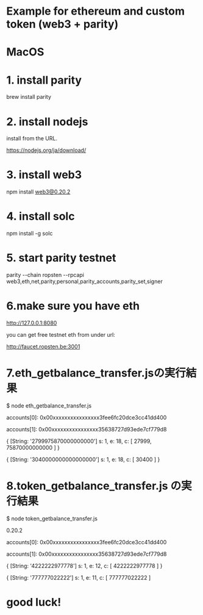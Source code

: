 # Example for ethereum and custom token (web3 + parity)

# MacOS

# 1. install parity
brew install parity

# 2. install nodejs

install from the URL.

https://nodejs.org/ja/download/

# 3. install web3

npm install web3@0.20.2

# 4. install solc

npm install -g solc

# 5. start parity testnet

parity --chain ropsten --rpcapi web3,eth,net,parity,personal,parity_accounts,parity_set,signer

# 6.make sure you have eth

http://127.0.0.1:8080

you can get free testnet eth from under url:

http://faucet.ropsten.be:3001

# 7.eth_getbalance_transfer.jsの実行結果

$ node eth_getbalance_transfer.js

accounts[0]: 0x00xxxxxxxxxxxxxxxx3fee6fc20dce3cc41dd400

accounts[1]: 0x00xxxxxxxxxxxxxxxx35638727d93ede7cf779d8

{ [String: '2799975870000000000'] s: 1, e: 18, c: [ 27999, 75870000000000 ] }

{ [String: '3040000000000000000'] s: 1, e: 18, c: [ 30400 ] }


# 8.token_getbalance_transfer.js の実行結果

$ node token_getbalance_transfer.js

0.20.2

accounts[0]: 0x00xxxxxxxxxxxxxxxx3fee6fc20dce3cc41dd400

accounts[1]: 0x00xxxxxxxxxxxxxxxx35638727d93ede7cf779d8

{ [String: '4222222977778'] s: 1, e: 12, c: [ 4222222977778 ] }

{ [String: '777777022222'] s: 1, e: 11, c: [ 777777022222 ]

# good luck!
